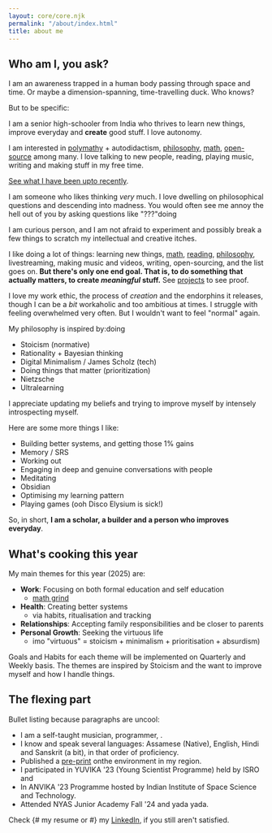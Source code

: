 ```yaml
---
layout: core/core.njk
permalink: "/about/index.html"
title: about me
---
```

## Who am I, you ask?

I am an awareness trapped in a human body passing through space and time. Or maybe a dimension-spanning, time-travelling duck. Who knows?

But to be specific:

I am a senior high-schooler from India who thrives to learn new things, improve everyday and **create** good stuff. I love autonomy.

I am interested in [polymathy](/blog/p/another-renaissance) + autodidactism, [philosophy](/blog/t/philosophy/), [math](/blog/math/), [open-source](https://run.nibirsan.org/gh) among many. I love talking to new people, reading, playing music, writing and making stuff in my free time.

[See what I have been upto recently](/now/).

I am someone who likes thinking *very* much. I love dwelling on philosophical questions and descending into madness. You would often see me annoy the hell out of you by asking questions like "???"doing

I am curious person, and I am not afraid to experiment and possibly break a few things to scratch my intellectual and creative itches. 


I like doing a lot of things: learning new things, [math](https://math.nibirsan.org/), [reading](/blog/books/), [philosophy](/phil/), livestreaming, making music and videos, writing, open-sourcing, and the list goes on. **But there's only one end goal. That is, to do something that actually matters, to create *meaningful* stuff.** See [projects](/projects/) to see proof.

I love my work ethic, the process of *creation* and the endorphins it releases, though I can be a *bit* workaholic and too ambitious at times. I struggle with feeling overwhelmed very often. But I wouldn't want to feel "normal" again.

My philosophy is inspired by:doing
- Stoicism (normative)
- Rationality + Bayesian thinking
- Digital Minimalism / James Scholz (tech)
- Doing things that matter (prioritization)
- Nietzsche
- Ultralearning


I appreciate updating my beliefs and trying to improve myself by intensely introspecting myself.

Here are some more things I like:
- Building better systems, and getting those 1% gains
- Memory / SRS
- Working out
- Engaging in deep and genuine conversations with people
- Meditating
- Obsidian
- Optimising my learning pattern
- Playing games (ooh Disco Elysium is sick!)

So, in short, **I am a scholar, a builder and a person who improves everyday**.

## What's cooking this year

My main themes for this year (2025) are:

- **Work**: Focusing on both formal education and self education
	- [math grind](https://nibirsan.org/war-of-becoming/projects/project-math-machine/)
- **Health**: Creating better systems
	- via habits, ritualisation and tracking
- **Relationships**: Accepting family responsibilities and be closer to parents
- **Personal Growth**: Seeking the virtuous life
	- imo "virtuous" = stoicism + minimalism + prioritisation + absurdism)

Goals and Habits for each theme will be implemented on Quarterly and Weekly basis. The themes are inspired by Stoicism and the want to improve myself and how I handle things.

## The flexing part

Bullet listing because paragraphs are uncool:

- I am a self-taught musician, programmer, .
- I know and speak several languages: Assamese (Native), English, Hindi and Sanskrit (a bit), in that order of proficiency.
- Published a [pre-print](https://osf.io/preprints/socarxiv/ytwqd/) onthe environment in my region.
- I participated in YUVIKA '23 (Young Scientist Programme) held by ISRO and 
- In ANVIKA '23 Programme hosted by Indian Institute of Space Science and Technology. 
- Attended NYAS Junior Academy Fall '24 and yada yada. 

Check {# my resume or #} my [LinkedIn](https://www.linkedin.com/in/nibirsankar), if you still aren't satisfied.